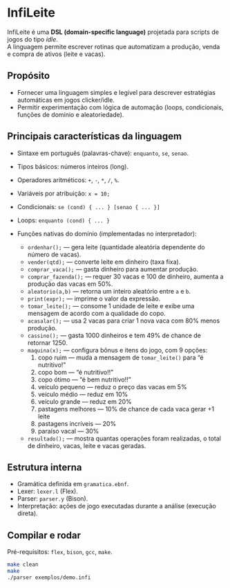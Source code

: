 # InfiLeite

InfiLeite é uma **DSL (domain-specific language)** projetada para scripts de jogos do tipo *idle*.  
A linguagem permite escrever rotinas que automatizam a produção, venda e compra de ativos (leite e vacas).

## Propósito
- Fornecer uma linguagem simples e legível para descrever estratégias automáticas em jogos clicker/idle.
- Permitir experimentação com lógica de automação (loops, condicionais, funções de domínio e aleatoriedade).

## Principais características da linguagem
- Sintaxe em português (palavras-chave): `enquanto`, `se`, `senao`.
- Tipos básicos: números inteiros (long).
- Operadores aritméticos: `+`, `-`, `*`, `/`, `%`.
- Variáveis por atribuição: `x = 10;`
- Condicionais: `se (cond) { ... } [senao { ... }]`
- Loops: `enquanto (cond) { ... }`
- Funções nativas do domínio (implementadas no interpretador):

  - `ordenhar();` — gera leite (quantidade aleatória dependente do número de vacas).  
  - `vender(qtd);` — converte leite em dinheiro (taxa fixa).  
  - `comprar_vaca();` — gasta dinheiro para aumentar produção.  
  - `comprar_fazenda();` — requer 30 vacas e 100 de dinheiro, aumenta a produção das vacas em 50%.  
  - `aleatorio(a,b)` — retorna um inteiro aleatório entre `a` e `b`.  
  - `print(expr);` — imprime o valor da expressão.  
  - `tomar_leite();` — consome 1 unidade de leite e exibe uma mensagem de acordo com a qualidade do copo.  
  - `acasalar();` — usa 2 vacas para criar 1 nova vaca com 80% menos produção.  
  - `cassino();` — gasta 1000 dinheiros e tem 49% de chance de retornar 1250.  
  - `maquina(x);` — configura bônus e itens do jogo, com 9 opções:  
    1. copo ruim — muda a mensagem de `tomar_leite()` para “é nutritivo!”  
    2. copo bom — “é nutritivo!!”  
    3. copo ótimo — “é bem nutritivo!!”  
    4. veículo pequeno — reduz o preço das vacas em 5%  
    5. veículo médio — reduz em 10%  
    6. veículo grande — reduz em 20%  
    7. pastagens melhores — 10% de chance de cada vaca gerar +1 leite  
    8. pastagens incríveis — 20%  
    9. paraíso vacal — 30%  
  - `resultado();` — mostra quantas operações foram realizadas, o total de dinheiro, vacas, leite e vacas geradas.

## Estrutura interna
- Gramática definida em `gramatica.ebnf`.  
- Lexer: `lexer.l` (Flex).  
- Parser: `parser.y` (Bison).  
- Interpretação: ações de jogo executadas durante a análise (execução direta).

## Compilar e rodar
Pré-requisitos: `flex`, `bison`, `gcc`, `make`.

```bash
make clean
make
./parser exemplos/demo.infi
